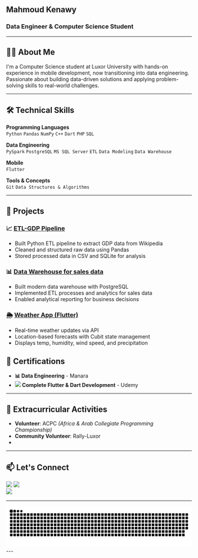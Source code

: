 ## Mahmoud Kenawy  
### Data Engineer & Computer Science Student 

---
## 👨‍💻 About Me  
I'm a Computer Science student at Luxor University with hands-on experience in mobile development, now transitioning into data engineering. Passionate about building data-driven solutions and applying problem-solving skills to real-world challenges.   

---

## 🛠 Technical Skills  

**Programming Languages**  
`Python` `Pandas` `NumPy` `C++` `Dart` `PHP` `SQL`  

**Data Engineering**  
`PySpark` `PostgreSQL` `MS SQL Server` `ETL` `Data Modeling` `Data Warehouse`  

**Mobile**  
`Flutter`  

**Tools & Concepts**  
`Git` `Data Structures & Algorithms`  

---

## 🚀 Projects  

### 📈 [ETL-GDP Pipeline](https://github.com/Mahmoud-keno/ETL-GDP)
- Built Python ETL pipeline to extract GDP data from Wikipedia  
- Cleaned and structured raw data using Pandas  
- Stored processed data in CSV and SQLite for analysis  

### 📊 [Data Warehouse for sales data](https://github.com/Mahmoud-keno/DWH-Project) 
- Built modern data warehouse with PostgreSQL  
- Implemented ETL processes and analytics for sales data  
- Enabled analytical reporting for business decisions  

### 🌦️ [Weather App (Flutter)](https://github.com/Mahmoud-keno/weather_app)  
- Real-time weather updates via API  
- Location-based forecasts with Cubit state management  
- Displays temp, humidity, wind speed, and precipitation  



## 📜  Certifications  
- **📊 Data Engineering** - Manara  
- **<img src="https://img.icons8.com/color/48/000000/flutter.png" width=20> Complete Flutter & Dart Development** - Udemy  


---

## 🌟 Extracurricular Activities  
- **Volunteer**: ACPC *(Africa & Arab Collegiate Programming Championship)*
- **Community Volunteer**: Rally-Luxor
- 
---

## 📫 Let's Connect
[<img src="https://img.icons8.com/color/48/000000/microsoft-outlook-2019--v1.png" width=30>](mailto:mahmoudkenawy004@outlook.com)
[<img src="https://img.icons8.com/fluency/48/000000/linkedin.png" width=30>](https://www.linkedin.com/in/mahmoud-kenawy-2b8044203/)  
[<img src="https://img.icons8.com/fluency/48/000000/github.png" width=30>](https://github.com/Mahmoud-keno)


---

<picture>
  <source media="(prefers-color-scheme: dark)" srcset="https://raw.githubusercontent.com/Mahmoud-keno/Mahmoud-keno/output/github-snake-dark.svg" />
  <source media="(prefers-color-scheme: light)" srcset="https://raw.githubusercontent.com/Mahmoud-keno/Mahmoud-keno/output/github-snake.svg" />
  <img alt="github-snake" src="https://raw.githubusercontent.com/Mahmoud-keno/Mahmoud-keno/output/github-snake.svg" />

</picture>
---


